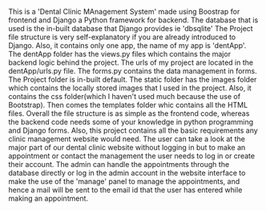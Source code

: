 This is a 'Dental Clinic MAnagement System' made using Boostrap for frontend and Django a Python framework for backend. The database that is used is the in-built database that Django provides ie 'dbsqlite'
The Project file structure is very self-explanatory if you are already introduced to Django. Also, it contains only one app, the name of my app is 'dentApp'.
The dentApp folder has the views.py files which contains the major backend logic behind the project. The urls of my project are located in the dentApp/urls.py file. The forms.py contains the data management in forms.
The Project folder is in-built default.
The static folder has the images folder which contains the locally stored images that I used in the project. Also, it contains the css folder(which I haven't used much because the use of Bootstrap).
Then comes the templates folder whic contains all the HTML files.
Overall the file structure is as simple as the frontend code, whereas the backend code needs some of your knowledge in python programming and Django forms.
Also, this project contains all the basic requirements any clinic management website would need.
The user can take a look at the major part of our dental clinic website without logging in but to make an appointment or contact the management the user needs to log in or create their account.
The admin can handle the appointments through the database directly or log in the admin account in the website interface to make the use of the 'manage' panel to manage the appointments, and hence a mail will be sent to the email id that the user has entered while making an appointment.
